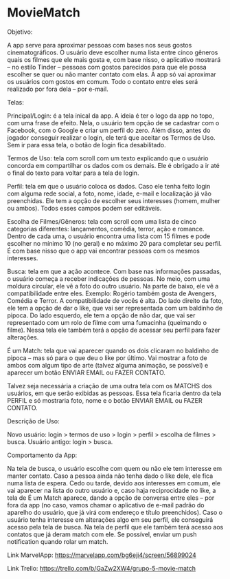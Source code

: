 # MovieMatch

Objetivo:

A app serve para aproximar pessoas com bases nos seus gostos cinematográficos. O usuário deve escolher numa lista entre cinco gêneros quais os filmes que ele mais gosta e, com base nisso, o aplicativo mostrará – no estilo Tinder – pessoas com gostos parecidos para que ele possa escolher se quer ou não manter contato com elas. A app só vai aproximar os usuários com gostos em comum. Todo o contato entre eles será realizado por fora dela – por e-mail.

Telas:

Principal/Login: é a tela inical da app. A ideia é ter o logo da app no topo, com uma frase de efeito. Nela, o usuário tem opção de se cadastrar com o Facebook, com o Google e criar um perfil do zero. Além disso, antes do jogador conseguir realizar o login, ele terá que aceitar os Termos de Uso. Sem ir para essa tela, o botão de login fica desabilitado.

Termos de Uso: tela com scroll com um texto explicando que o usuário concorda em compartilhar os dados com os demais. Ele é obrigado a ir até o final do texto para voltar para a tela de login.

Perfil: tela em que o usuário coloca os dados. Caso ele tenha feito login com alguma rede social, a foto, nome, idade, e-mail e localização já vão preenchidas. Ele tem a opção de escolher seus interesses (homem, mulher ou ambos). Todos esses campos podem ser editáveis.

Escolha de Filmes/Gêneros: tela com scroll com uma lista de cinco categorias diferentes: lançamentos, comédia, terror, ação e romance. Dentro de cada uma, o usuário encontra uma lista com 15 filmes e pode escolher no mínimo 10 (no geral) e no máximo 20 para completar seu perfil. É com base nisso que o app vai encontrar pessoas com os mesmos interesses.

Busca: tela em que a ação acontece. Com base nas informações passadas, o usuário começa a receber indicações de pessoas. No meio, com uma moldura circular, ele vê a foto do outro usuário. Na parte de baixo, ele vê a compatibilidade entre eles. Exemplo: Rogério também gosta de Avengers, Comédia e Terror. A compatibilidade de vocês é alta. Do lado direito da foto, ele tem a opção de dar o like, que vai ser representada com um baldinho de pipoca. Do lado esquerdo, ele tem a opção de não dar, que vai ser representado com um rolo de filme com uma fumacinha (queimando o filme). Nessa tela ele também terá a opção de acessar seu perfil para fazer alterações.

É um Match: tela que vai aparecer quando os dois clicaram no baldinho de pipoca – mas só para o que deu o like por último. Vai mostrar a foto de ambos com algum tipo de arte (talvez alguma animação, se possível) e aparecer um botão ENVIAR EMAIL ou FAZER CONTATO.

Talvez seja necessária a criação de uma outra tela com os MATCHS dos usuários, em que serão exibidas as pessoas. Essa tela ficaria dentro da tela PERFIL e só mostraria foto, nome e o botão ENVIAR EMAIL ou FAZER CONTATO.

Descrição de Uso:

Novo usuário: login > termos de uso > login > perfil > escolha de filmes > busca.
Usuário antigo: login > busca.

Comportamento da App:

Na tela de busca, o usuário escolhe com quem ou não ele tem interesse em manter contato. Caso a pessoa ainda não tenha dado o like dele, ele fica numa lista de espera. Cedo ou tarde, devido aos interesses em comum, ele vai aparecer na lista do outro usuário e, caso haja reciprocidade no like, a tela de É um Match aparece, dando a opção de conversa entre eles – por fora da app (no caso, vamos chamar o aplicativo de e-mail padrão do aparelho do usuário, que já virá com endereço e título preenchidos). Caso o usuário tenha interesse em alterações algo em seu perfil, ele conseguirá acesso pela tela de busca. Na tela de perfil que ele também terá acesso aos contatos que já deram match com ele. Se possível, enviar um push notification quando rolar um match.

Link MarvelApp: https://marvelapp.com/bg6eji4/screen/56899024

Link Trello: https://trello.com/b/GaZw2XW4/grupo-5-movie-match
